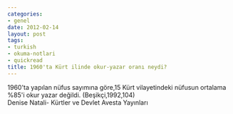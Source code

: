 ```yaml
---
categories:
- genel
date: 2012-02-14
layout: post
tags:
- turkish
- okuma-notlari
- quickread
title: 1960'ta Kürt ilinde okur-yazar oranı neydi?
---
```


1960'ta yapılan nüfus sayımına göre,15 Kürt vilayetindeki nüfusun ortalama %85'i okur yazar değildi. (Beşikçi,1992,104)  
Denise Natali- Kürtler ve Devlet Avesta Yayınları
